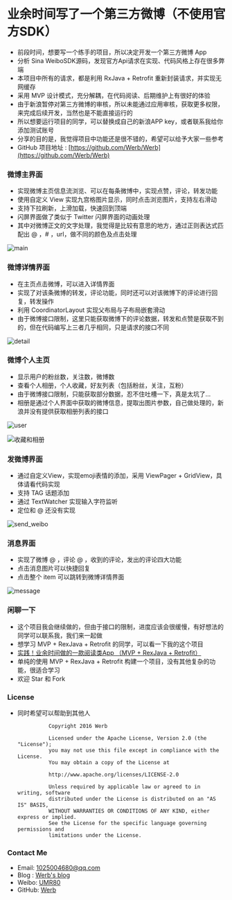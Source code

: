 # 业余时间写了一个第三方微博（不使用官方SDK）

* 前段时间，想要写一个练手的项目，所以决定开发一个第三方微博 App
* 分析 Sina WeiboSDK源码，发现官方Api请求在实现、代码风格上存在很多弊端
* 本项目中所有的请求，都是利用 RxJava + Retrofit 重新封装请求，并实现无网缓存
* 采用 MVP 设计模式，充分解耦，在代码阅读、后期维护上有很好的体验
* 由于新浪暂停对第三方微博的审核，所以未能通过应用审核，获取更多权限，来完成后续开发，当然也是不能直接运行的
* 所以想要运行项目的同学，可以替换成自己的新浪APP key，或者联系我给你添加测试账号
* 分享的目的是，我觉得项目中功能还是很不错的，希望可以给予大家一些参考
* GitHub 项目地址 : [https://github.com/Werb/Werb](https://github.com/Werb/Werb)



### 微博主界面

* 实现微博主页信息流浏览、可以在每条微博中，实现点赞，评论，转发功能
* 使用自定义 View 实现九宫格图片显示，同时点击浏览图片，支持左右滑动
* 支持下拉刷新，上滑加载，快速回到顶端
* 闪屏界面做了类似于 Twitter 闪屏界面的动画处理
* 其中对微博正文的文字处理，我觉得是比较有意思的地方，通过正则表达式匹配出 @ ，# ，url，做不同的颜色及点击处理

![main](https://raw.githubusercontent.com/Werb/Werb/master/screenshots/werb_main.png)

### 微博详情界面

* 在主页点击微博，可以进入详情界面
* 实现了对该条微博的转发，评论功能，同时还可以对该微博下的评论进行回复，转发操作
* 利用 CoordinatorLayout 实现父布局与子布局嵌套滑动
* 由于微博接口限制，这里只能获取微博下的评论数据，转发和点赞是获取不到的，但在代码编写上三者几乎相同，只是请求的接口不同



![detail](https://raw.githubusercontent.com/Werb/Werb/master/screenshots/werb_detail.png)

### 微博个人主页

* 显示用户的粉丝数，关注数，微博数
* 查看个人相册，个人收藏，好友列表（包括粉丝，关注，互粉）
* 由于微博接口限制，只能获取部分数据，忍不住吐槽一下，真是太坑了...
* 相册是通过个人界面中获取的微博信息，提取出图片参数，自己做处理的，新浪并没有提供获取相册列表的接口

![user](https://raw.githubusercontent.com/Werb/Werb/master/screenshots/werb_user.png)

![收藏和相册](https://raw.githubusercontent.com/Werb/Werb/master/screenshots/werb.png)

### 发微博界面

* 通过自定义View，实现emoji表情的添加，采用 ViewPager + GridView，具体请看代码实现
* 支持 TAG 话题添加
* 通过 TextWatcher 实现输入字符监听
* 定位和 @ 还没有实现

![send_weibo](https://raw.githubusercontent.com/Werb/Werb/master/screenshots/werb_send.png)

### 消息界面
* 实现了微博 @ ，评论 @ ，收到的评论，发出的评论四大功能
* 点击消息图片可以快捷回复
* 点击整个 item 可以跳转到微博详情界面

![message](https://raw.githubusercontent.com/Werb/Werb/master/screenshots/werb_comment.png)

### 闲聊一下
* 这个项目我会继续做的，但由于接口的限制，进度应该会很缓慢，有好想法的同学可以联系我，我们来一起做
* 想学习 MVP + RexJava + Retrofit 的同学，可以看一下我的这个项目
* [实践！业余时间做的一款阅读类App （MVP + RexJava + Retrofit）](https://github.com/Werb/GankWithZhihu)
* 单纯的使用 MVP + RexJava + Retrofit 构建一个项目，没有其他复杂的功能，很适合学习
* 欢迎 Star 和 Fork

### License
* 同时希望可以帮助到其他人


                Copyright 2016 Werb

                Licensed under the Apache License, Version 2.0 (the "License");
                you may not use this file except in compliance with the License.
                You may obtain a copy of the License at

                http://www.apache.org/licenses/LICENSE-2.0

                Unless required by applicable law or agreed to in writing, software
                distributed under the License is distributed on an "AS IS" BASIS,
                WITHOUT WARRANTIES OR CONDITIONS OF ANY KIND, either express or implied.
                See the License for the specific language governing permissions and
                limitations under the License.



### Contact Me
* Email: 1025004680@qq.com
* Blog : [Werb's blog](http://werb.github.io/)
* Weibo: [UMR80](http://weibo.com/singerwannber )
* GitHub: [Werb](https://github.com/Werb)
